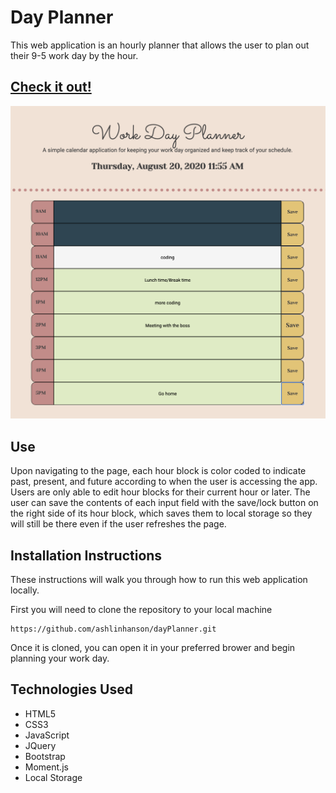 # Day Planner
This web application is an hourly planner that allows the user to plan out their 9-5 work day by the hour.
## [Check it out!](https://ashlinhanson.github.io/dayPlanner/) 
![Notes example](assets/screenshotwithdata.png?raw=true)

## Use
Upon navigating to the page, each hour block is color coded to indicate past, present, and future according to when the user is accessing the app. Users are only able to edit hour blocks for their current hour or later. The user can save the contents of each input field with the save/lock button on the right side of its hour block, which saves them to local storage so they will still be there even if the user refreshes the page.

## Installation Instructions
These instructions will walk you through how to run this web application locally.

First you will need to clone the repository to your local machine
````
https://github.com/ashlinhanson/dayPlanner.git
````
Once it is cloned, you can open it in your preferred brower and begin planning your work day.

## Technologies Used 
* HTML5 
* CSS3 
* JavaScript 
* JQuery 
* Bootstrap
* Moment.js
* Local Storage





